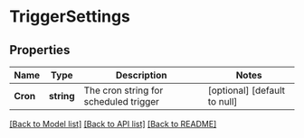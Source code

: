 # TriggerSettings

## Properties
Name | Type | Description | Notes
------------ | ------------- | ------------- | -------------
**Cron** | **string** | The cron string for scheduled trigger | [optional] [default to null]

[[Back to Model list]](../README.md#documentation-for-models) [[Back to API list]](../README.md#documentation-for-api-endpoints) [[Back to README]](../README.md)


